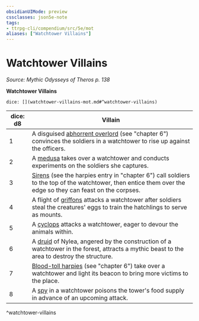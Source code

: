 ```yaml
---
obsidianUIMode: preview
cssclasses: json5e-note
tags:
- ttrpg-cli/compendium/src/5e/mot
aliases: ["Watchtower Villains"]
---
```

# Watchtower Villains
*Source: Mythic Odysseys of Theros p. 138* 

**Watchtower Villains**

`dice: [](watchtower-villains-mot.md#^watchtower-villains)`

| dice: d8 | Villain |
|----------|---------|
| 1 | A disguised [abhorrent overlord](abhorrent-overlord-mot.md) (see "chapter 6") convinces the soldiers in a watchtower to rise up against the officers. |
| 2 | A [medusa](medusa.md) takes over a watchtower and conducts experiments on the soldiers she captures. |
| 3 | [Sirens](siren-tftyp.md) (see the harpies entry in "chapter 6") call soldiers to the top of the watchtower, then entice them over the edge so they can feast on the corpses. |
| 4 | A flight of [griffons](griffon.md) attacks a watchtower after soldiers steal the creatures' eggs to train the hatchlings to serve as mounts. |
| 5 | A [cyclops](cyclops.md) attacks a watchtower, eager to devour the animals within. |
| 6 | A [druid](druid.md) of Nylea, angered by the construction of a watchtower in the forest, attracts a mythic beast to the area to destroy the structure. |
| 7 | [Blood-toll harpies](blood-toll-harpy-mot.md) (see "chapter 6") take over a watchtower and light its beacon to bring more victims to the place. |
| 8 | A [spy](spy.md) in a watchtower poisons the tower's food supply in advance of an upcoming attack. |
^watchtower-villains